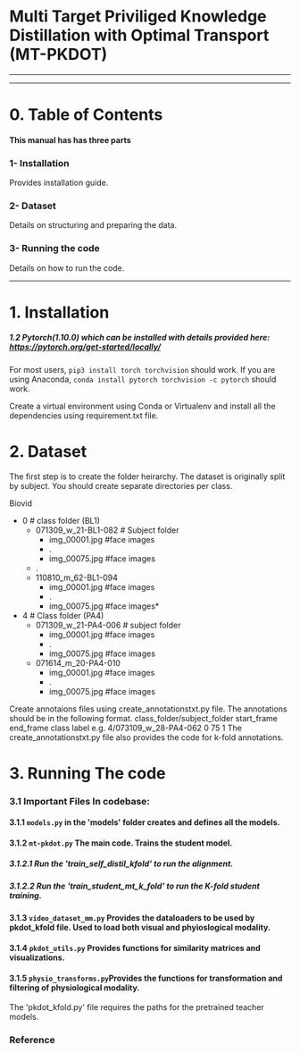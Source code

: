 #  Multi Target Priviliged Knowledge Distillation with Optimal Transport (MT-PKDOT)



----------------
----------------

# 0. Table of Contents
#### This manual has has three parts
### 1- Installation
Provides installation guide.
### 2- Dataset 
Details on structuring and preparing the data.

### 3- Running the code
Details on how to run the code.

----------------
# 1. Installation
##### 1.2 Pytorch(1.10.0) which can be installed with details provided here: https://pytorch.org/get-started/locally/
For most users, ```pip3 install torch torchvision``` should work.
If you are using Anaconda, ```conda install pytorch torchvision -c pytorch``` should work. 

Create a virtual environment using Conda or Virtualenv and install all the dependencies using requirement.txt file.

# 2. Dataset
The first step is to create the folder heirarchy.
The dataset is originally split by subject. You should create separate directories per class. 

Biovid

 * 0 # class folder (BL1)
   * 071309_w_21-BL1-082  # Subject folder
     * img_00001.jpg #face images
     * .
     * img_00075.jpg #face images
   * .
   * 110810_m_62-BL1-094
     * img_00001.jpg #face images
     * .
     * img_00075.jpg #face images*        
 * 4 # Class folder (PA4)
   * 071309_w_21-PA4-006  # subject folder
     * img_00001.jpg #face images
     * .
     * img_00075.jpg #face images
   * 071614_m_20-PA4-010
     * img_00001.jpg #face images
     * .
     * img_00075.jpg #face images
    
  
Create annotaions files using create_annotationstxt.py file.
The annotations should be in the following format.
class_folder/subject_folder start_frame end_frame class label
e.g. 4/073109_w_28-PA4-062 0 75 1
The create_annotationstxt.py file also provides the code for k-fold annotations.
 


# 3. Running The code
### 3.1 Important Files In codebase: 
#### 3.1.1 `models.py` in the 'models' folder creates and defines all the models.
#### 3.1.2 `mt-pkdot.py` The main code. Trains the student model.	
##### 3.1.2.1 Run the 'train_self_distil_kfold' to run the alignment.
##### 3.1.2.2 Run the 'train_student_mt_k_fold' to run the K-fold student training.
#### 3.1.3 `video_dataset_mm.py` Provides the dataloaders to be used by pkdot_kfold file. Used to load both visual and phyioslogical modality.
#### 3.1.4 `pkdot_utils.py` Provides functions for similarity matrices and visualizations.
#### 3.1.5 `physio_transforms.py`Provides the functions for transformation and filtering of physiological modality.


The 'pkdot_kfold.py' file requires the paths for the pretrained teacher models. 

### Reference

```

